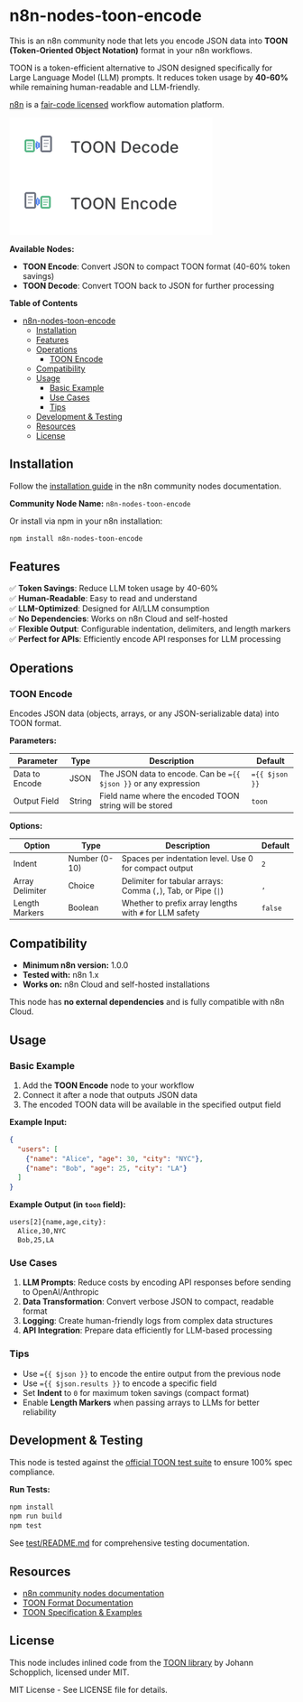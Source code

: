 # n8n-nodes-toon-encode

This is an n8n community node that lets you encode JSON data into **TOON (Token-Oriented Object Notation)** format in your n8n workflows.

TOON is a token-efficient alternative to JSON designed specifically for Large Language Model (LLM) prompts. It reduces token usage by **40-60%** while remaining human-readable and LLM-friendly.

[n8n](https://n8n.io/) is a [fair-code licensed](https://docs.n8n.io/sustainable-use-license/) workflow automation platform.

![TOON Nodes](readme-toon-icons.png)

**Available Nodes:**
- **TOON Encode**: Convert JSON to compact TOON format (40-60% token savings)
- **TOON Decode**: Convert TOON back to JSON for further processing

**Table of Contents**
- [n8n-nodes-toon-encode](#n8n-nodes-toon-encode)
  - [Installation](#installation)
  - [Features](#features)
  - [Operations](#operations)
    - [TOON Encode](#toon-encode)
  - [Compatibility](#compatibility)
  - [Usage](#usage)
    - [Basic Example](#basic-example)
    - [Use Cases](#use-cases)
    - [Tips](#tips)
  - [Development \& Testing](#development--testing)
  - [Resources](#resources)
  - [License](#license)

## Installation

Follow the [installation guide](https://docs.n8n.io/integrations/community-nodes/installation/) in the n8n community nodes documentation.

**Community Node Name:** `n8n-nodes-toon-encode`

Or install via npm in your n8n installation:
```bash
npm install n8n-nodes-toon-encode
```

## Features

✅ **Token Savings**: Reduce LLM token usage by 40-60%  
✅ **Human-Readable**: Easy to read and understand  
✅ **LLM-Optimized**: Designed for AI/LLM consumption  
✅ **No Dependencies**: Works on n8n Cloud and self-hosted  
✅ **Flexible Output**: Configurable indentation, delimiters, and length markers  
✅ **Perfect for APIs**: Efficiently encode API responses for LLM processing

## Operations

### TOON Encode

Encodes JSON data (objects, arrays, or any JSON-serializable data) into TOON format.

**Parameters:**

| Parameter | Type | Description | Default |
|-----------|------|-------------|---------|
| Data to Encode | JSON | The JSON data to encode. Can be `={{ $json }}` or any expression | `={{ $json }}` |
| Output Field | String | Field name where the encoded TOON string will be stored | `toon` |

**Options:**

| Option | Type | Description | Default |
|--------|------|-------------|---------|
| Indent | Number (0-10) | Spaces per indentation level. Use 0 for compact output | `2` |
| Array Delimiter | Choice | Delimiter for tabular arrays: Comma (`,`), Tab, or Pipe (`\|`) | `,` |
| Length Markers | Boolean | Whether to prefix array lengths with `#` for LLM safety | `false` |

## Compatibility

- **Minimum n8n version:** 1.0.0
- **Tested with:** n8n 1.x
- **Works on:** n8n Cloud and self-hosted installations

This node has **no external dependencies** and is fully compatible with n8n Cloud.

## Usage

### Basic Example

1. Add the **TOON Encode** node to your workflow
2. Connect it after a node that outputs JSON data
3. The encoded TOON data will be available in the specified output field

**Example Input:**
```json
{
  "users": [
    {"name": "Alice", "age": 30, "city": "NYC"},
    {"name": "Bob", "age": 25, "city": "LA"}
  ]
}
```

**Example Output (in `toon` field):**
```
users[2]{name,age,city}:
  Alice,30,NYC
  Bob,25,LA
```

### Use Cases

1. **LLM Prompts**: Reduce costs by encoding API responses before sending to OpenAI/Anthropic
2. **Data Transformation**: Convert verbose JSON to compact, readable format
3. **Logging**: Create human-friendly logs from complex data structures
4. **API Integration**: Prepare data efficiently for LLM-based processing

### Tips

- Use `={{ $json }}` to encode the entire output from the previous node
- Use `={{ $json.results }}` to encode a specific field
- Set **Indent** to `0` for maximum token savings (compact format)
- Enable **Length Markers** when passing arrays to LLMs for better reliability

## Development & Testing

This node is tested against the [official TOON test suite](https://github.com/johannschopplich/toon/tree/main/test) to ensure 100% spec compliance.

**Run Tests:**
```bash
npm install
npm run build
npm test
```

See [test/README.md](test/README.md) for comprehensive testing documentation.

## Resources

- [n8n community nodes documentation](https://docs.n8n.io/integrations/#community-nodes)
- [TOON Format Documentation](https://github.com/johannschopplich/toon)
- [TOON Specification & Examples](https://github.com/johannschopplich/toon#readme)

## License

This node includes inlined code from the [TOON library](https://github.com/johannschopplich/toon) by Johann Schopplich, licensed under MIT.

MIT License - See LICENSE file for details.
